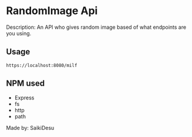 # RandomImage Api

Description:
An API who gives random image based of what endpoints are you using.

## Usage
``` https://localhost:8080/milf ```

## NPM used
+ Express
+ fs
+ http
+ path

Made by: SaikiDesu 
